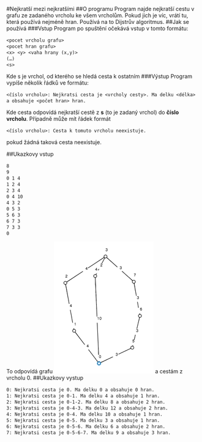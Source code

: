 #Nejkratší mezi nejkratšími
##O programu
Program najde nejkratší cestu v grafu ze zadaného vrcholu ke všem vrcholům. Pokud jich je víc, vrátí tu, která používá nejméně hran. Používá na to Dijstrův algoritmus.
##Jak se používá
###Vstup
Program po spuštění očekává vstup v tomto formátu:
```
<pocet vrcholu grafu>
<pocet hran grafu>
<x> <y> <vaha hrany (x,y)>
(…)
<s>
```
Kde s je vrchol, od kterého se hledá cesta k ostatním
###Výstup
Program vypíše několik řádků ve formátu:
```
<číslo vrcholu>: Nejkratsi cesta je <vrcholy cesty>. Ma delku <délka> a obsahuje <počet hran> hran.
```
Kde cesta odpovídá nejkratší cestě z **s** (to je zadaný vrchol) do **číslo vrcholu**. Případně může mít řádek formát
```
<číslo vrcholu>: Cesta k tomuto vrcholu neexistuje.
```
pokud žádná taková cesta neexistuje.

##Ukazkovy vstup
```
8
9
0 1 4
1 2 4
2 3 4
0 4 10
4 3 2
0 5 3
5 6 3
6 7 3
7 3 3
0
```
To odpovídá grafu
![in2](in2.png)
a cestám z vrcholu 0.
##Ukazkovy vystup
```
0: Nejkratsi cesta je 0. Ma delku 0 a obsahuje 0 hran.
1: Nejkratsi cesta je 0-1. Ma delku 4 a obsahuje 1 hran.
2: Nejkratsi cesta je 0-1-2. Ma delku 8 a obsahuje 2 hran.
3: Nejkratsi cesta je 0-4-3. Ma delku 12 a obsahuje 2 hran.
4: Nejkratsi cesta je 0-4. Ma delku 10 a obsahuje 1 hran.
5: Nejkratsi cesta je 0-5. Ma delku 3 a obsahuje 1 hran.
6: Nejkratsi cesta je 0-5-6. Ma delku 6 a obsahuje 2 hran.
7: Nejkratsi cesta je 0-5-6-7. Ma delku 9 a obsahuje 3 hran.
```
